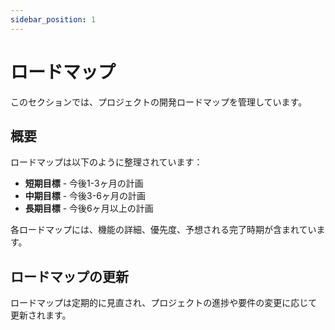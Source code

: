 ```yaml
---
sidebar_position: 1
---
```


# ロードマップ

このセクションでは、プロジェクトの開発ロードマップを管理しています。

## 概要

ロードマップは以下のように整理されています：

- **短期目標** - 今後1-3ヶ月の計画
- **中期目標** - 今後3-6ヶ月の計画  
- **長期目標** - 今後6ヶ月以上の計画

各ロードマップには、機能の詳細、優先度、予想される完了時期が含まれています。

## ロードマップの更新

ロードマップは定期的に見直され、プロジェクトの進捗や要件の変更に応じて更新されます。 